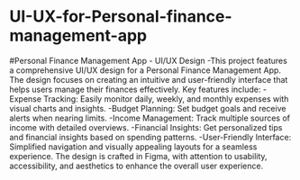 # UI-UX-for-Personal-finance-management-app
#Personal Finance Management App - UI/UX Design
-This project features a comprehensive UI/UX design for a Personal Finance Management App. The design focuses on creating an intuitive and user-friendly interface that helps users manage their finances effectively. 
 Key features include:
-Expense Tracking: Easily monitor daily, weekly, and monthly expenses with visual charts and insights.
-Budget Planning: Set budget goals and receive alerts when nearing limits.
-Income Management: Track multiple sources of income with detailed overviews.
-Financial Insights: Get personalized tips and financial insights based on spending patterns.
-User-Friendly Interface: Simplified navigation and visually appealing layouts for a seamless experience.
The design is crafted in Figma, with attention to usability, accessibility, and aesthetics to enhance the overall user experience.


